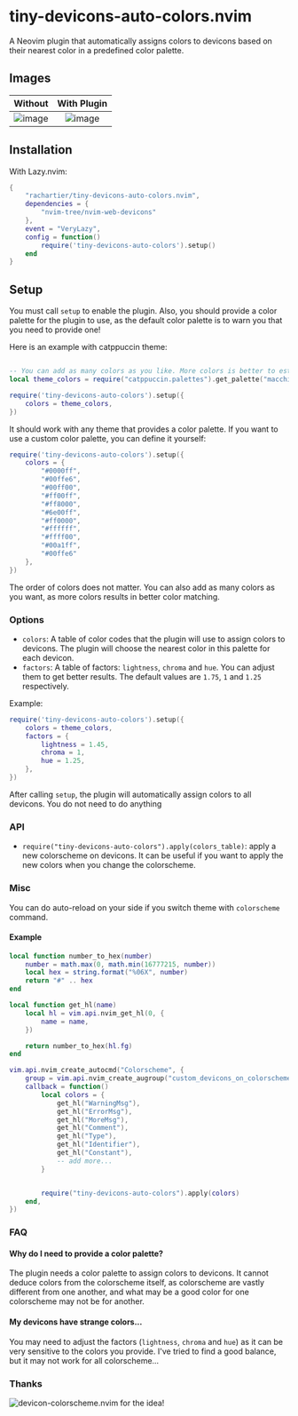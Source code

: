 # tiny-devicons-auto-colors.nvim

A Neovim plugin that automatically assigns colors to devicons based on their nearest color in a predefined color palette.

## Images

Without             |  With Plugin
:-------------------------:|:-------------------------:
![image](https://github.com/rachartier/tiny-devicons-auto-colors.nvim/assets/2057541/0130c1d8-12c7-495e-a22a-cb1d8aae7eb1) |  ![image](https://github.com/rachartier/tiny-devicons-auto-colors.nvim/assets/2057541/9cdaac63-14ec-4ba4-a143-242cb8d97bd2)


## Installation

With Lazy.nvim:

```lua
{
    "rachartier/tiny-devicons-auto-colors.nvim",
    dependencies = {
        "nvim-tree/nvim-web-devicons"
    },
    event = "VeryLazy",
    config = function()
        require('tiny-devicons-auto-colors').setup()
    end
}
```

##  Setup

You must call `setup` to enable the plugin. Also, you should provide a color palette for the plugin to use, as the default color palette is to warn you that you need to provide one!

Here is an example with catppuccin theme:

```lua

-- You can add as many colors as you like. More colors is better to estimate the nearest color for each devicon.
local theme_colors = require("catppuccin.palettes").get_palette("macchiato")

require('tiny-devicons-auto-colors').setup({
    colors = theme_colors,
})
```

It should work with any theme that provides a color palette. If you want to use a custom color palette, you can define it yourself:

```lua
require('tiny-devicons-auto-colors').setup({
    colors = {
        "#0000ff",
        "#00ffe6",
        "#00ff00",
        "#ff00ff",
        "#ff8000",
        "#6e00ff",
        "#ff0000",
        "#ffffff",
        "#ffff00",
        "#00a1ff",
        "#00ffe6"
    },
})
```

The order of colors does not matter. You can also add as many colors as you want, as more colors results in better color matching.

### Options

- `colors`: A table of color codes that the plugin will use to assign colors to devicons. The plugin will choose the nearest color in this palette for each devicon.
- `factors`: A table of factors: `lightness`, `chroma` and `hue`. You can adjust them to get better results. The default values are `1.75`, `1` and `1.25` respectively.

Example:

```lua
require('tiny-devicons-auto-colors').setup({
    colors = theme_colors,
    factors = {
        lightness = 1.45,
        chroma = 1,
        hue = 1.25,
    },
})
```

After calling `setup`, the plugin will automatically assign colors to all devicons. You do not need to do anything

### API

- `require("tiny-devicons-auto-colors").apply(colors_table)`: apply a new colorscheme on devicons. It can be useful if you want to apply the new colors when you change the colorscheme.

### Misc

You can do auto-reload on your side if you switch theme with `colorscheme` command.

#### Example

```lua
local function number_to_hex(number)
    number = math.max(0, math.min(16777215, number))
    local hex = string.format("%06X", number)
    return "#" .. hex
end

local function get_hl(name)
    local hl = vim.api.nvim_get_hl(0, {
        name = name,
    })

    return number_to_hex(hl.fg)
end

vim.api.nvim_create_autocmd("Colorscheme", {
    group = vim.api.nvim_create_augroup("custom_devicons_on_colorscheme", { clear = true }),
    callback = function()
        local colors = {
            get_hl("WarningMsg"),
            get_hl("ErrorMsg"),
            get_hl("MoreMsg"),
            get_hl("Comment"),
            get_hl("Type"),
            get_hl("Identifier"),
            get_hl("Constant"),
            -- add more...
        }


        require("tiny-devicons-auto-colors").apply(colors)
    end,
})

```

### FAQ

#### Why do I need to provide a color palette?

The plugin needs a color palette to assign colors to devicons. It cannot deduce colors from the colorscheme itself, as colorscheme are vastly different from one another,
and what may be a good color for one colorscheme may not be for another.

#### My devicons have strange colors...

You may need to adjust the factors (`lightness`, `chroma` and `hue`) as it can be very sensitive to the colors you provide. I've tried to find a good balance, but it may not work for all colorscheme...


### Thanks

![devicon-colorscheme.nvim](https://github.com/dgox16/devicon-colorscheme.nvim) for the idea!
